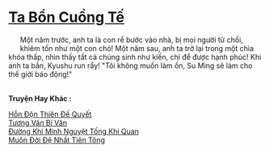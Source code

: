 <a href="https://truyentiki.com/ta-bon-cuong-te.33732/" title="Ta Bổn Cuồng Tế"><h1>Ta Bổn Cuồng Tế</h1></a><div style="display:table"><img align="right" style="float: left; padding: 10px;" src="https://truyentiki.com/images/story/200x260/33732.jpg" alt="">Một năm trước, anh ta là con rể bước vào nhà, bị mọi người từ chối, khiêm tốn như một con chó! Một năm sau, anh ta trở lại trong một chìa khóa thấp, nhìn thấy tất cả chúng sinh như kiến, chỉ để được hạnh phúc! Khi anh ta bắn, Kyushu run rẩy! "Tôi không muốn làm ồn, Su Ming sẽ làm cho thế giới báo động!"</div><p><br><b>Truyện Hay Khác :</b></p><a href="https://truyentiki.com/hon-don-thien-de-quyet.33731/" alt="Hỗn Độn Thiên Đế Quyết">Hỗn Độn Thiên Đế Quyết</a><br/><a href="https://github.com/nownovels/top500/tree/master/truyenhay/33817/" alt="Tương Vân Bí Văn">Tương Vân Bí Văn</a><br/><a href="https://github.com/nownovels/top500/tree/master/truyenhay/33838/" alt="Đường Khi Minh Nguyệt Tống Khi Quan">Đường Khi Minh Nguyệt Tống Khi Quan</a><br/><a href="https://github.com/nownovels/top500/tree/master/truyenhay/33831/" alt="Muôn Đời Đệ Nhất Tiên Tông">Muôn Đời Đệ Nhất Tiên Tông</a><br/>